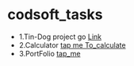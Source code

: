 # codsoft_tasks
- 1.Tin-Dog project go [Link](https://gagankumard.github.io/landingpage123/)
- 2.Calculator [tap me To_calculate](https://gagankumard.github.io/codsoft_tasks/codsoft/calculator_new/calculator.123/)
- 3.PortFolio [tap_me](https://gagankumard.github.io/codsoft_tasks/codsoft/portfolio_gagan/)
